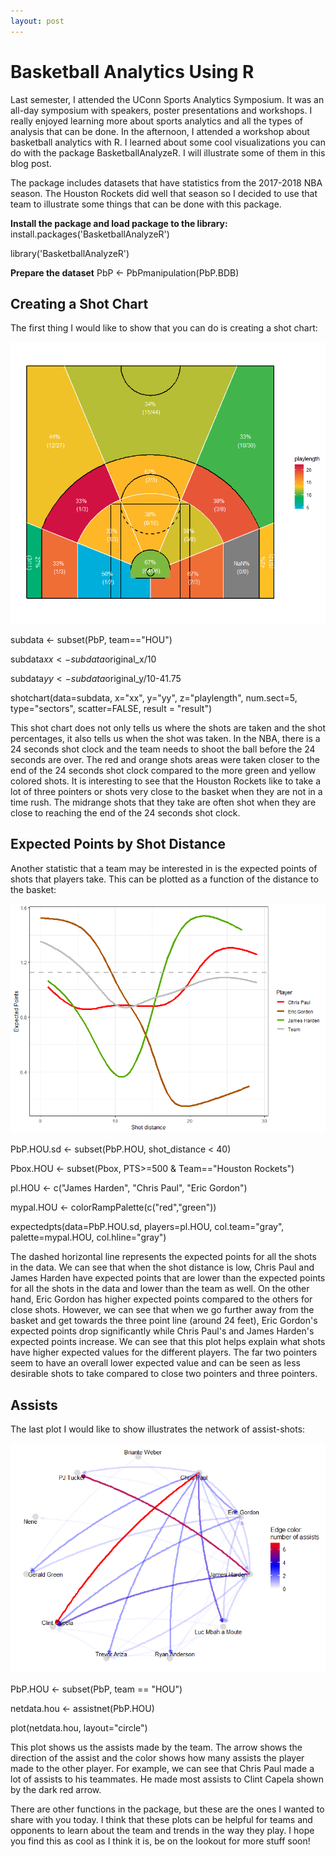 ```yaml
---
layout: post
---
```


# Basketball Analytics Using R

Last semester, I attended the UConn Sports Analytics Symposium. It was an all-day symposium with speakers, poster presentations and workshops. I really enjoyed learning more about sports analytics and all the types of analysis that can be done. In the afternoon, I attended a workshop about basketball analytics with R. I learned about some cool visualizations you can do with the package BasketballAnalyzeR. I will illustrate some of them in this blog post.

The package includes datasets that have statistics from the 2017-2018 NBA season. The Houston Rockets did well that season so I decided to use that team to illustrate some things that can be done with this package.

**Install the package and load package to the library:**
install.packages('BasketballAnalyzeR')

library('BasketballAnalyzeR')

**Prepare the dataset**
PbP <- PbPmanipulation(PbP.BDB) 

## Creating a Shot Chart

The first thing I would like to show that you can do is creating a shot chart:

![basketball1](/img/basketball1.png)

subdata <- subset(PbP, team=="HOU")

subdata$xx <- subdata$original_x/10

subdata$yy <- subdata$original_y/10-41.75

shotchart(data=subdata, x="xx", y="yy", z="playlength",
          num.sect=5, type="sectors", scatter=FALSE,
          result = "result")

This shot chart does not only tells us where the shots are taken and the shot percentages, it also tells us when the shot was taken. In the NBA, there is a 24 seconds shot clock and the team needs to shoot the ball before the 24 seconds are over.  The red and orange shots areas were taken closer to the end of the 24 seconds shot clock compared to the more green and yellow colored shots. It is interesting to see that the Houston Rockets like to take a lot of three pointers or shots very close to the basket when they are not in a time rush. The midrange shots that they take are often shot when they are close to reaching the end of the 24 seconds shot clock.

## Expected Points by Shot Distance

Another statistic that a team may be interested in is the expected points of shots that players take. This can be plotted as a function of the distance to the basket:

![basketball2](/img/basketball2.png)

PbP.HOU.sd <- subset(PbP.HOU, shot_distance < 40)

Pbox.HOU <- subset(Pbox, PTS>=500 & Team=="Houston Rockets")

pl.HOU <- c("James Harden", "Chris Paul", "Eric Gordon")

mypal.HOU <- colorRampPalette(c("red","green"))

expectedpts(data=PbP.HOU.sd, players=pl.HOU, col.team="gray", palette=mypal.HOU, col.hline="gray")

The dashed horizontal line represents the expected points for all the shots in the data. We can see that when the shot distance is low, Chris Paul and James Harden have expected points that are lower than the expected points for all the shots in the data and lower than the team as well. On the other hand, Eric Gordon has higher expected points compared to the others for close shots. However, we can see that when we go further away from the basket and get towards the three point line (around 24 feet), Eric Gordon's expected points drop significantly while Chris Paul's and James Harden's expected points increase. We can see that this plot helps explain what shots have higher expected values for the different players. The far two pointers seem to have an overall lower expected value and can be seen as less desirable shots to take compared to close two pointers and three pointers.

## Assists

The last plot I would like to show illustrates the network of assist-shots:

![basketball3](/img/basketball3.png)

PbP.HOU <- subset(PbP, team == "HOU")

netdata.hou <- assistnet(PbP.HOU)

plot(netdata.hou, layout="circle")

This plot shows us the assists made by the team. The arrow shows the direction of the assist and the color shows how many assists the player made to the other player. For example, we can see that Chris Paul made a lot of assists to his teammates. He made most assists to Clint Capela shown by the dark red arrow.

There are other functions in the package, but these are the ones I wanted to share with you today. I think that these plots can be helpful for teams and opponents to learn about the team and trends in the way they play. I hope you find this as cool as I think it is, be on the lookout for more stuff soon!
